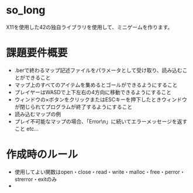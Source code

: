 # so_long
X11を使用した42の独自ライブラリを使用して、ミニゲームを作ります。

# 課題要件概要
* .berで終わるマップ記述ファイルをパラメータとして受け取り、読み込むことができること
* マップ上のすべてのアイテムを集めるとゴールができるようにすること
* プレイヤーはWASDで上下左右の4方向に移動できるようにすること
* ウィンドウの×ボタンをクリックまたはESCキーを押下したときウィンドウが閉じられてプログラムが終了するようにすること
* 読み込むマップの例
* プレイ不可能なマップの場合、「Error\n」に続いてエラーメッセージを返すこと
  etc...

# 作成時のルール
* 使用してよい関数はopen・close・read・write・malloc・free・perror・strerror・exitのみ
* 
